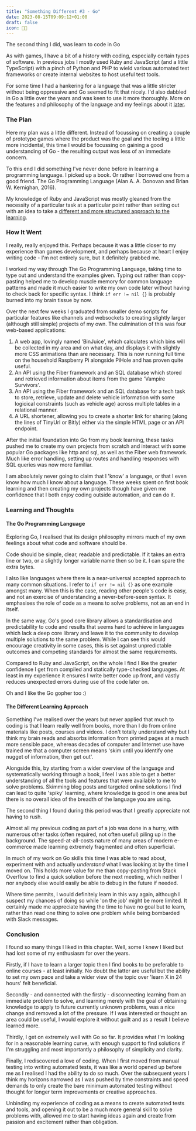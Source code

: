 ```yaml
---
title: "Something Different #3 - Go"
date: 2023-08-15T09:09:12+01:00
draft: false
icon: 🧑‍💻
---
```


The second thing I did, was learn to code in Go<!--more-->


As with games, I have a bit of a history with coding, especially certain types of software. In previous jobs I mostly used Ruby and JavaScript (and a little TypeScript) with a pinch of Python and PHP to wield various automated test frameworks or create internal websites to host useful test tools.

For some time I had a hankering for a language that was a little stricter without being oppressive and Go seemed to fit that nicely. I'd also dabbled in Go a little over the years and was keen to use it more thoroughly. More on the features and philosophy of the language and my feelings about it [later](#the-go-programming-language).


### The Plan

Here my plan was a little different. Instead of focussing on creating a couple of prototype games where the product was the goal and the tooling a little more incidental, this time I would be focussing on gaining a good understanding of Go - the resulting output was less of an immediate concern.

To this end I did something I've never done before in learning a programming language. I picked up a book. Or rather I borrowed one from a good friend. The Go Programming Language (Alan A. A. Donovan and Brian W. Kernighan, 2016).

My knowledge of Ruby and JavaScript was mostly gleaned from the necessity of a particular task at a particular point rather than setting out with an idea to take a [different and more structured approach to the learning](#the-different-learning-approach). 


### How It Went

I really, really enjoyed this. Perhaps because it was a little closer to my experience than games development, and perhaps because at heart I enjoy writing code - I'm not entirely sure, but it definitely grabbed me.

I worked my way through The Go Programming Language, taking time to type out and understand the examples given. Typing out rather than copy-pasting helped me to develop muscle memory for common language patterns and made it much easier to write my own code later without having to check back for specific syntax. I think ```if err != nil {}``` is probably burned into my brain tissue by now.

Over the next few weeks I graduated from smaller demo scripts for particular features like channels and websockets to creating slightly larger (although still simple) projects of my own. The culmination of this was four web-based applications:

1. A web app, lovingly named 'BinJuice', which calculates which bins will be collected in my area and on what day, and displays it with slightly more CSS animations than are necessary. This is now running full time on the household Raspberry Pi alongside PiHole and has proven quite useful.
2. An API using the Fiber framework and an SQL database which stored and retrieved information about items from the game 'Vampire Survivors'.
3. An API using the Fiber framework and an SQL database for a tech task to store, retrieve, update and delete vehicle information with some logicical constraints (such as vehicle age) across multiple tables in a relational manner.
4. A URL shortener, allowing you to create a shorter link for sharing (along the lines of TinyUrl or Bitly) either via the simple HTML page or an API endpoint.

After the initial foundation into Go from my book learning, these tasks pushed me to create my own projects from scratch and interact with some popular Go packages like http and sql, as well as the Fiber web framework. Much like error handling, setting up routes and handling responses with SQL queries was now more familiar.

I am absolutely never going to claim that I 'know' a language, or that I even know how much I know about a language. These weeks spent on first book learning and then creating my own projects though have given me confidence that I both enjoy coding outside automation, and can do it.


### Learning and Thoughts

#### The Go Programming Language

Exploring Go, I realised that its design philosophy mirrors much of my own feelings about what code and software should be. 

Code should be simple, clear, readable and predictable. If it takes an extra line or two, or a slightly longer variable name then so be it. I can spare the extra bytes.

I also like languages where there is a near-universal accepted approach to many common situations. I refer to ```if err != nil {}``` as one example amongst many. When this is the case, reading other people's code is easy, and not an exercise of understanding a never-before-seen syntax. It emphasises the role of code as a means to solve problems, not as an end in itself.

In the same way, Go's good core library allows a standardisation and predictability to code and results that seems hard to achieve in languages which lack a deep core library and leave it to the community to develop multiple solutions to the same problem. While I can see this would encourage creativity in some cases, this is set against unpredictable outcomes and competing standards for almost the same requirements.

Compared to Ruby and JavaScript, on the whole I find I like the greater confidence I get from compiled and statically type-checked languages. At least in my experience it ensures I write better code up front, and vastly reduces unexpected errors during use of the code later on.

Oh and I like the Go gopher too :)


#### The Different Learning Approach

Something I've realised over the years but never applied that much to coding is that I learn really well from books, more than I do from online materials like posts, courses and videos. I don't totally understand why but I think my brain reads and absorbs information from printed pages at a much more sensible pace, whereas decades of computer and Internet use have trained me that a computer screen means 'skim until you identify one nugget of information, then get out'.

Alongside this, by starting from a wider overview of the language and systematically working through a book, I feel I was able to get a better understanding of all the tools and features that were available to me to solve problems. Skimming blog posts and targeted online solutions I find can lead to quite 'spiky' learning, where knowledge is good in one area but there is no overall idea of the breadth of the language you are using.

The second thing I found during this period was that I greatly appreciate not having to rush. 

Almost all my previous coding as part of a job was done in a hurry, with numerous other tasks (often required, not often useful) piling up in the background. The speed-at-all-costs nature of many areas of modern e-commerce made learning extremely fragmented and often superficial.

In much of my work on Go skills this time I was able to read about, experiment with and actually _understand_ what I was looking at by the time I moved on. This holds more value for me than copy-pasting from Stack Overflow to find a quick solution before the next meeting, which neither I nor anybody else would easily be able to debug in the future if needed.

Where time permits, I would definitely learn in this way again, although I suspect my chances of doing so while 'on the job' might be more limited. It certainly made me appreciate having the time to have no goal but to learn, rather than read one thing to solve one problem while being bombarded with Slack messages.

### Conclusion

I found so many things I liked in this chapter. Well, some I knew I liked but had lost some of my enthusiasm for over the years.

Firstly, if I have to learn a larger topic then I find books to be preferable to online courses - at least initially. No doubt the latter are useful but the ability to set my own pace and take a wider view of the topic over 'learn X in 24 hours' felt beneficial.

Secondly - and connected with the firstly - disconnecting learning from an immediate problem to solve, and learning merely with the goal of obtaining knowledge to apply to future currently unknown problems, was a nice change and removed a lot of the pressure. If I was interested or thought an area could be useful, I would explore it without guilt and as a result I believe learned more.

Thirdly, I get on extremely well with Go so far. It provides what I'm looking for in a reasonable learning curve, with enough support to find solutions if I'm struggling and most importantly a philosophy of simplicity and clarity.

Finally, I rediscovered a love of coding. When I first moved from manual testing into writing automated tests, it was like a world opened up before me as I realised I had the ability to do so much. Over the subsequent years I think my horizons narrowed as I was pushed by time constraints and speed demands to only create the bare minimum automated testing without thought for longer term improvements or creative approaches.

Unbinding my experience of coding as a means to create automated tests and tools, and opening it out to be a much more general skill to solve problems with, allowed me to start having ideas again and create from passion and excitement rather than obligation.
